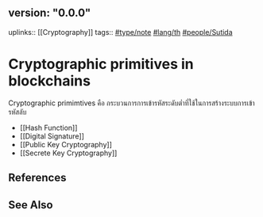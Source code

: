 ## version: "0.0.0"
uplinks:: [[Cryptography]]
tags:: [#type/note](app://obsidian.md/index.html#type/note) [#lang/th](app://obsidian.md/index.html#lang/th) [#people/Sutida](app://obsidian.md/index.html#people/Sutida)

# Cryptographic primitives in blockchains
Cryptographic primimtives  คือ กระบวนการการเข้ารหัสระดับต่ำที่ใช้ในการสร้างระบบการเข้ารหัสลับ 
- [[Hash Function]]
- [[Digital Signature]]
- [[Public Key Cryptography]]
- [[Secrete Key Cryptography]]

## References
## See Also
